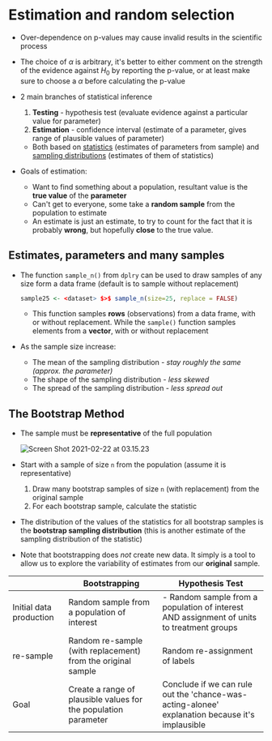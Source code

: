 # Estimation and random selection

- Over-dependence on p-values may cause invalid results in the scientific process
- The choice of $\alpha$ is arbitrary, it's better to either comment on the strength of the evidence against $H_0$ by reporting the p-value, or at least make sure to choose a $\alpha$ before calculating the p-value

- 2 main branches of statistical inference

  1. **Testing** - hypothesis test (evaluate evidence against a particular value for parameter)
  2. **Estimation** - confidence interval (estimate of a parameter, gives range of plausible values of parameter)

  - Both based on <u>statistics</u> (estimates of parameters from sample) and <u>sampling distributions</u> (estimates of them of statistics)

- Goals of estimation:

  - Want to find something about a population, resultant value is the **true value** of the **parameter**
  - Can't get to everyone, some take a **random sample** from the population to estimate
  - An estimate is just an estimate, to try to count for the fact that it is probably **wrong**, but hopefully **close** to the true value.

## Estimates, parameters and many samples

- The function `sample_n()` from `dplry` can be used to draw samples of any size form a data frame (default is to sample without replacement)

  ```R
  sample25 <- <dataset> $>$ sample_n(size=25, replace = FALSE)
  ```

  - This function samples **rows** (observations) from a data frame, with or without replacement. While the `sample()` function samples elements from a **vector**, with or without replacement

- As the sample size increase:
  - The mean of the sampling distribution - *stay roughly the same (approx. the parameter)*
  - The shape of the sampling distribution - *less skewed*
  - The spread of the sampling distribution - *less spread out*

## The Bootstrap Method

- The sample must be **representative** of the full population

  ![Screen Shot 2021-02-22 at 03.15.23](https://tva1.sinaimg.cn/large/008eGmZEly1gnwdsudmthj31940u0kjl.jpg)

- Start with a sample of size `n` from the population (assume it is representative)
  1. Draw many bootstrap samples of size `n` (with replacement) from the original sample
  2. For each bootstrap sample, calculate the statistic
- The distribution of the values of the statistics for all bootstrap samples is the **bootstrap sampling distribution** (this is another estimate of the sampling distribution of the statistic)
- Note that bootstrapping does *not* create new data. It simply is a tool to allow us to explore the variability of estimates from our **original** sample.

|                         | Bootstrapping                                                | Hypothesis Test                                              |
| ----------------------- | ------------------------------------------------------------ | ------------------------------------------------------------ |
| Initial data production | Random sample from a population of interest                  | - Random sample from a population of interest AND  assignment of units to treatment groups |
| re-sample               | Random re-sample (with replacement) from the original sample | Random re-assignment of labels                               |
| Goal                    | Create a range of plausible values for the population parameter | Conclude if we can rule out the 'chance-was-acting-alonee' explanation because it's implausible |
